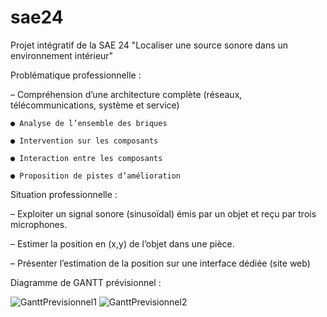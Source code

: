 # sae24
Projet intégratif de la SAE 24 "Localiser une source sonore dans un environnement intérieur"

Problématique professionnelle :

  – Compréhension d’une architecture complète (réseaux, télécommunications, système et service)

    ● Analyse de l’ensemble des briques

    ● Intervention sur les composants

    ● Interaction entre les composants

    ● Proposition de pistes d’amélioration


Situation professionnelle :

  – Exploiter un signal sonore (sinusoïdal) émis par un objet et reçu par trois microphones.

  – Estimer la position en (x,y) de l’objet dans une pièce.

  – Présenter l’estimation de la position sur une interface dédiée (site web)


Diagramme de GANTT prévisionnel : 

![GanttPrevisionnel1](https://github.com/calmelsmaxime/sae24/assets/133324260/f6d54c82-221e-45ec-b1bf-237558963111)
![GanttPrevisionnel2](https://github.com/calmelsmaxime/sae24/assets/133324260/d738f2b5-1cf2-4446-8cf1-cbadd99c7590)
